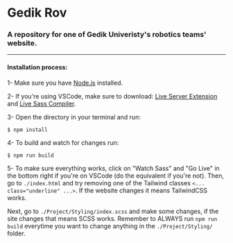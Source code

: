 # Gedik Rov 

### A repository for one of Gedik Univeristy's robotics teams' website. 
 
 ---
 
 #### Installation process:
 
 1- Make sure you have [Node.js](https://nodejs.org/en/) installed.

 2- If you're using VSCode, make sure to download: [Live Server Extension](https://marketplace.visualstudio.com/items?itemName=ritwickdey.LiveServer) and [Live Sass Compiler](https://marketplace.visualstudio.com/items?itemName=glenn2223.live-sass).

 3- Open the directory in your terminal and run:

 ```
 $ npm install
 ```

 4- To build and watch for changes run:

 ```
 $ npm run build
 ```

 5- To make sure everything works, click on "Watch Sass" and "Go Live" in the bottom right if you're on VSCode (do the equivalent if you're not).
 Then, go to `./index.html` and try removing one of the Tailwind classes `<... class="underline" ...>`. If the website changes it means TailwindCSS works. 
 
 Next, go to `./Project/Styling/index.scss` and make some changes, if the site changes that means SCSS works. Remember to ALWAYS run `npm run build` everytime you want to change anything in the `./Project/Styling/` folder.

